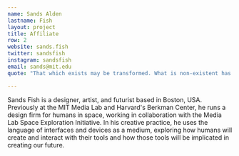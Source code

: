 ```yaml
---
name: Sands Alden
lastname: Fish
layout: project
title: Affiliate
row: 2
website: sands.fish
twitter: sandsfish
instagram: sandsfish
email: sands@mit.edu
quote: "That which exists may be transformed. What is non-existent has boundless uses. —Lao-Tse"

---
```


Sands Fish is a designer, artist, and futurist based in Boston, USA. Previously at the MIT Media Lab and Harvard's Berkman Center, he runs a design firm for humans in space, working in collaboration with the Media Lab Space Exploration Initiative. In his creative practice, he uses the language of interfaces and devices as a medium, exploring how humans will create and interact with their tools and how those tools will be implicated in creating our future. 